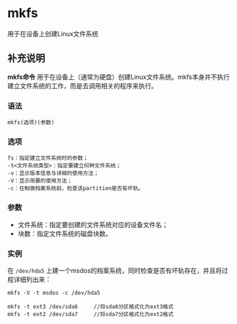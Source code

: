 #  mkfs

用于在设备上创建Linux文件系统

##  补充说明

**mkfs命令** 用于在设备上（通常为硬盘）创建Linux文件系统。mkfs本身并不执行建立文件系统的工作，而是去调用相关的程序来执行。

###  语法

    
    
    mkfs(选项)(参数)
    

###  选项

    
    
    fs：指定建立文件系统时的参数；
    -t<文件系统类型>：指定要建立何种文件系统；
    -v：显示版本信息与详细的使用方法；
    -V：显示简要的使用方法；
    -c：在制做档案系统前，检查该partition是否有坏轨。
    

###  参数

  * 文件系统：指定要创建的文件系统对应的设备文件名； 
  * 块数：指定文件系统的磁盘块数。 

###  实例

在 ` /dev/hda5 ` 上建一个msdos的档案系统，同时检查是否有坏轨存在，并且将过程详细列出来：

    
    
    mkfs -V -t msdos -c /dev/hda5
    
    mkfs -t ext3 /dev/sda6     //将sda6分区格式化为ext3格式
    mkfs -t ext2 /dev/sda7     //将sda7分区格式化为ext2格式
    

